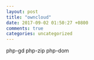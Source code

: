 ```yaml
---
layout: post
title: "owncloud"
date: 2017-09-02 01:50:27 +0800
comments: true
categories: uncategorized
---
```


php-gd php-zip php-dom